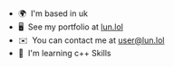 *   🌍  I'm based in uk
*   🖥️  See my portfolio at [lun.lol](http://lun.lol)
*   ✉️  You can contact me at [user@lun.lol](mailto:user@lun.lol)
*   🧠  I'm learning c++ Skills 
